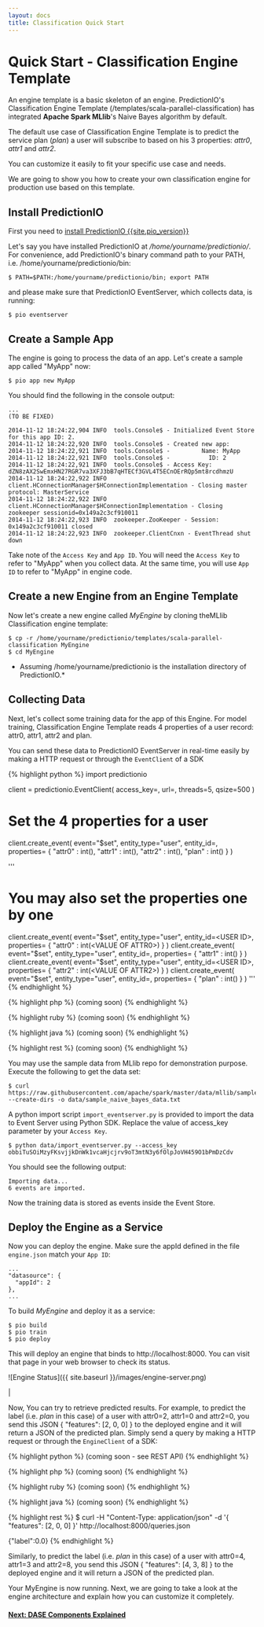 ```yaml
---
layout: docs
title: Classification Quick Start
---
```


# Quick Start - Classification Engine Template

An engine template is a basic skeleton of an engine. PredictionIO's Classification Engine Template (/templates/scala-parallel-classification) has integrated **Apache Spark MLlib**'s Naive Bayes algorithm by default.

The default use case of Classification Engine Template is to predict the service plan (*plan*) a user will subscribe to based on his 3 properties: *attr0*, *attr1* and *attr2*.

You can customize it easily to fit your specific use case and needs.

We are going to show you how to create your own classification engine for production use based on this template.

## Install PredictionIO

First you need to [install PredictionIO {{site.pio_version}}]({{site.baseurl}}/install/)

Let's say you have installed PredictionIO at */home/yourname/predictionio/*.
For convenience, add PredictionIO's binary command path to your PATH, i.e. /home/yourname/predictionio/bin:

```
$ PATH=$PATH:/home/yourname/predictionio/bin; export PATH
```

and please make sure that PredictionIO EventServer, which collects data, is running:

```
$ pio eventserver
```

## Create a Sample App

The engine is going to process the data of an app. Let's create a sample app called "MyApp" now:

```
$ pio app new MyApp
```

You should find the following in the console output:

```
...
(TO BE FIXED)

2014-11-12 18:24:22,904 INFO  tools.Console$ - Initialized Event Store for this app ID: 2.
2014-11-12 18:24:22,920 INFO  tools.Console$ - Created new app:
2014-11-12 18:24:22,921 INFO  tools.Console$ -         Name: MyApp
2014-11-12 18:24:22,921 INFO  tools.Console$ -           ID: 2
2014-11-12 18:24:22,921 INFO  tools.Console$ - Access Key: dZN8zAX2SwEmxHN27RGR7va3XFJ3bB7qHTECf3GVL4T5ECnOErRQp5mt8rcdhmzU
2014-11-12 18:24:22,922 INFO  client.HConnectionManager$HConnectionImplementation - Closing master protocol: MasterService
2014-11-12 18:24:22,922 INFO  client.HConnectionManager$HConnectionImplementation - Closing zookeeper sessionid=0x149a2c3cf910011
2014-11-12 18:24:22,923 INFO  zookeeper.ZooKeeper - Session: 0x149a2c3cf910011 closed
2014-11-12 18:24:22,923 INFO  zookeeper.ClientCnxn - EventThread shut down
```

Take note of the `Access Key` and `App ID`.
You will need the `Access Key` to refer to "MyApp" when you collect data. 
At the same time, you will use `App ID` to refer to "MyApp" in engine code.

## Create a new Engine from an Engine Template

Now let's create a new engine called *MyEngine* by cloning theMLlib Classification engine template:

```
$ cp -r /home/yourname/predictionio/templates/scala-parallel-classification MyEngine
$ cd MyEngine
```
* Assuming /home/yourname/predictionio is the installation directory of PredictionIO.*

## Collecting Data

Next, let's collect some training data for the app of this Engine.
For model training, Classification Engine Template reads 4 properties of a user record: attr0, attr1, attr2 and plan.

You can send these data to PredictionIO EventServer in real-time easily by making a HTTP request or through the `EventClient` of a SDK


<div class="codetabs">
<div data-lang="Python SDK">

{% highlight python %}
import predictionio

client = predictionio.EventClient(
    access_key=<ACCESS KEY>,
    url=<URL OF EVENTSERVER>,
    threads=5,
    qsize=500
)

# Set the 4 properties for a user
client.create_event(
    event="$set",
    entity_type="user",
    entity_id=<USER ID>,
    properties= {
      "attr0" : int(<VALUE OF ATTR0>),
      "attr1" : int(<VALUE OF ATTR1>),
      "attr2" : int(<VALUE OF ATTR2>),
      "plan" : int(<VALUE OF PLAN>)
    }
)

'''
# You may also set the properties one by one
client.create_event(
    event="$set",
    entity_type="user",
    entity_id=<USER ID>,
    properties= {
      "attr0" : int(<VALUE OF ATTR0>)
    }
)
client.create_event(
    event="$set",
    entity_type="user",
    entity_id=<USER ID>,
    properties= {
      "attr1" : int(<VALUE OF ATTR1>)
    }
)
client.create_event(
    event="$set",
    entity_type="user",
    entity_id=<USER ID>,
    properties= {
      "attr2" : int(<VALUE OF ATTR2>)
    }
)
client.create_event(
    event="$set",
    entity_type="user",
    entity_id=<USER ID>,
    properties= {
      "plan" : int(<VALUE OF PLAN>)
    }
)
'''
{% endhighlight %}

</div>

<div data-lang="PHP SDK">

{% highlight php %}
(coming soon)
{% endhighlight %}
</div>


<div data-lang="Ruby SDK">

{% highlight ruby %}
(coming soon)
{% endhighlight %}

</div>

<div data-lang="Java SDK">

{% highlight java %}
(coming soon)
{% endhighlight %}

</div>

<div data-lang="REST API">

{% highlight rest %}
(coming soon)
{% endhighlight %}

</div>
</div>


You may use the sample data from MLlib repo for demonstration purpose. Execute the following to get the data set:

```
$ curl https://raw.githubusercontent.com/apache/spark/master/data/mllib/sample_naive_bayes_data.txt --create-dirs -o data/sample_naive_bayes_data.txt
```

A python import script `import_eventserver.py` is provided to import the data to Event Server using Python SDK. Replace the value of access_key parameter by your `Access Key`.

```
$ python data/import_eventserver.py --access_key obbiTuSOiMzyFKsvjjkDnWk1vcaHjcjrv9oT3mtN3y6fOlpJoVH459O1bPmDzCdv
```

You should see the following output:

```
Importing data...
6 events are imported.
```

Now the training data is stored as events inside the Event Store.


## Deploy the Engine as a Service

Now you can deploy the engine.  Make sure the appId defined in the file `engine.json` match your `App ID`:

```
...
"datasource": {
  "appId": 2
},
...
```

To build *MyEngine* and deploy it as a service:

```
$ pio build
$ pio train
$ pio deploy
```

This will deploy an engine that binds to http://localhost:8000. You can visit that page in your web browser to check its status.

![Engine Status]({{ site.baseurl }}/images/engine-server.png)

|

Now, You can try to retrieve predicted results.
For example, to predict the label (i.e. *plan* in this case) of a user with attr0=2, attr1=0 and attr2=0, you send this JSON { "features": [2, 0, 0] } to the deployed engine and it will return a JSON of the predicted plan.
Simply send a query by making a HTTP request or through the `EngineClient` of a SDK:

<div class="codetabs">
<div data-lang="Python SDK">

{% highlight python %}
(coming soon - see REST API)
{% endhighlight %}

</div>

<div data-lang="PHP SDK">

{% highlight php %}
(coming soon)
{% endhighlight %}
</div>


<div data-lang="Ruby SDK">

{% highlight ruby %}
(coming soon)
{% endhighlight %}

</div>

<div data-lang="Java SDK">

{% highlight java %}
(coming soon)
{% endhighlight %}

</div>

<div data-lang="REST API">

{% highlight rest %}
$ curl -H "Content-Type: application/json" -d '{ "features": [2, 0, 0] }' http://localhost:8000/queries.json

{"label":0.0}
{% endhighlight %}

</div>
</div>


Similarly, to predict the label (i.e. *plan* in this case) of a user with attr0=4, attr1=3 and attr2=8, you send this JSON { "features": [4, 3, 8] } to the deployed engine and it will return a JSON of the predicted plan.

Your MyEngine is now running. Next, we are going to take a look at the engine architecture and explain how you can customize it completely.

#### [Next: DASE Components Explained](dase.html)
